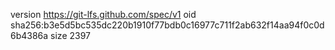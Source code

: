 version https://git-lfs.github.com/spec/v1
oid sha256:b3e5d5bc535dc220b1910f77bdb0c16977c711f2ab632f14aa94f0c0d6b4386a
size 2397
